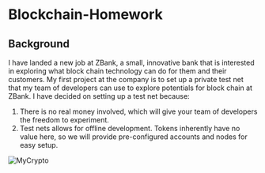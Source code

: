 # Blockchain-Homework
## Background
I have landed a new job at ZBank, a small, innovative bank that is interested in exploring what block chain technology can do for them and their customers. My first project at the company is to set up a private test net that my team of developers can use to explore potentials for block chain at ZBank. I have decided on setting up a test net because:
1.	There is no real money involved, which will give your team of developers the freedom to experiment.
2.	Test nets allows for offline development.
Tokens inherently have no value here, so we will provide pre-configured accounts and nodes for easy setup.

![MyCrypto](https://user-images.githubusercontent.com/83382006/134716219-a543c1ed-060b-470b-87a6-905891c67534.png)
